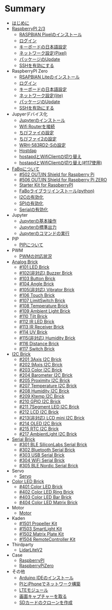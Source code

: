# Summary

* [はじめに](README.md)
* [RaspberryPI 2/3](dev/pi/rappi.md)
    * [RASPBIAN Pixelのインストール](dev/pi/install_pixel.md)
    * [ログイン](dev/pi/login.md)
    * [キーボードの日本語設定](dev/pi/keyboard.md)
    * [ネットワーク設定(Pixel)](dev/pi/wifi_pixel.md)
    * [パッケージのUpdate](dev/pi/update.md)
    * [SSHを有効にする](dev/pi/ssh.md)
* RaspberryPI Zero
    * [RSAPBIAN Liteのインストール](/dev/pi/install_lite.md)
    * [ログイン](dev/pi/login.md)
    * [キーボードの日本語設定](dev/pi/keyboard.md)
    * [ネットワーク設定(lite)](dev/pi/wifi_lite.md)
    * [パッケージのUpdate](dev/pi/update.md)
    * [SSHを有効にする](dev/pi/ssh.md)
* Jupyerデバイス化
    * [Jupyterのインストール](dev/pi/jupyter.md)
    * [Wifi Routerを接続](dev/pi/router.md)
    * [ちびファイの設定](dev/pi/chibi.md)
    * [ちびファイ2の設定](dev/pi/chibi2.md)
    * [WRH-583RD2-Sの設定](dev/pi/elecom.md)
    * [Hostdap](dev/pi/hostdap.md)
    * [hostapdとWifiClientの切り替え](dev/pi/hostapd_sw1.md)
    * [hostapdとWifiClientの切り替え(#117使用)](dev/pi/hostapd_sw2.md)
* [FaBoについて](fabo/README.md)
    * [#502 OUT/IN Shield for Raspberry Pi](dev/pi/502_shield_outin_raspberrypi.md)
    * [#506 OUT/IN Shield for Raspberry Pi ZERO](dev/pi/506_shield_outin_raspberrypizero.md)
    * [Starter Kit for RaspberryPI](fabo/003_starterkit_raspberrypi.md)
    * [FaBoライブラリインストール(python)](dev/pi/install_library.md)
    * [I2Cの有効化](dev/pi/i2c.md)
    * [SPIの有効化](dev/pi/spi.md)
    * [Serialの有効化](dev/pi/serial.md)
* Jupyter
    * [Jupyterの基本操作](dev/pi/jupyter_helloworld.md)
    * [Jupyterの標準出力](dev/pi/jupyter_print.md)
    * [Jupyterのコマンドの実行](dev/pi/jupyter_cmd.md)
* PIP
    * [PIPについて](dev/pi/pip.md)
* PWM
    * [PWMの対応状況](dev/pi/pwm.md)
* [Analog Brick](brick_analog/analog_brick.md)
    * [#101 LED Brick](brick_analog/101_brick_analog_led.md)
    * [#102(非対応) Buzzer Brick](brick_analog/102_brick_analog_buzzer.md)
    * [#103 Button Brick](brick_analog/103_brick_analog_button.md)
    * [#104 Angle Brick](brick_analog/104_brick_analog_angle.md)
    * [#105(非対応) Vibrator Brick](brick_analog/105_brick_analog_vibrator.md)
    * [#106 Touch Brick](brick_analog/106_brick_analog_touch.md)
    * [#107 LimitSwitch Brick](brick_analog/107_brick_analog_limitswitch.md)
    * [#108 Temperature Brick](brick_analog/108_brick_analog_temperature.md)
    * [#109 Ambient Light Brick](brick_analog/109_brick_analog_ambientlight.md)
    * [#110 Tilt Brick](brick_analog/110_brick_analog_tilt.md)
    * [#112 IR LED Brick](brick_analog/112_brick_analog_ir_led.md)
    * [#113 IR Receiver Brick](brick_analog/113_brick_analog_ir_receive.md)
    * [#114 UV Brick](brick_analog/114_brick_analog_uv.md)
    * [#115(非対応) Humidity Brick](brick_analog/115_brick_analog_humidity.md)
    * [#116 Distance Brick](brick_analog/116_brick_analog_distance.md)
    * [#117 Switch Brick](brick_analog/117_brick_analog_slideswitch.md)
* [I2C Brick](brick_i2c/README.md)
    * [#201 3Axis I2C Brick](brick_i2c/201_brick_i2c_3axis.md)
    * [#202 9Axis I2C Brick](brick_i2c/202_brick_i2c_9axis.md)
    * [#203 Color I2C Brick](brick_i2c/203_brick_i2c_color.md)
    * [#204 Barometer I2C Brick](brick_i2c/204_brick_i2c_barometer.md)
    * [#205 Proximity I2C Brick](brick_i2c/205_brick_i2c_proximity.md)
    * [#207 Temperature I2C Brick](brick_i2c/207_brick_i2c_temperature.md)
    * [#208 Humidity I2C Brick](brick_i2c/208_brick_i2c_humidity.md)
    * [#209 Ktemp I2C Brick](brick_i2c/209_brick_i2c_ktemp.md)
    * [#210 GPIO I2C Brick](brick_i2c/210_brick_i2c_gpio.md)
    * [#211 7Segment LED I2C Brick](brick_i2c/211_brick_i2c_7seg.md)
    * [#212 LCD I2C Brick](brick_i2c/212_brick_i2c_lcd.md)
    * [#213(非対応) LCD mini I2C Brick](brick_i2c/213_brick_i2c_lcd_mini.md)
    * [#214 OLED I2C Brick](brick_i2c/214_brick_i2c_oled.md)
    * [#215 RTC I2C Brick](brick_i2c/215_brick_i2c_rtc.md)
    * [#217 AmbientLight I2C Brick](brick_i2c/217_brick_i2c_ambientlight.md)
* [Serial Brick](brick_serial/serial_brick.md)
    * [#301 BLE SiliconLabs Serial Brick](brick_serial/301_brick_serial_ble.md)
    * [#302 Bluetooth Serial Brick](brick_serial/302_brick_serial_bluetooth.md)
    * [#303 USB Serial Brick](brick_serial/304_brick_serial_usb.md)
    * [#304 WiFi Serial Brick](brick_serial/305_brick_serial_wifi.md)
    * [#305 BLE Nordic Serial Brick](brick_serial/307_brick_serial_nordic.md)
* Servo
    * [Servo](servo/servo.md)
* [Color LED Brick](brick_color/3pin_led_brick.md)
    * [#401 Color LED Brick](brick_color/401_brick_3pin_led.md)
    * [#402 Color LED Ring Brick](brick_color/402_brick_3pin_led_circle.md)
    * [#403 Color LED Bar Brick](brick_color/403_brick_3pin_led_bar.md)
    * [#404 Color LED Matrix Brick](brick_color/404_brick_3pin_led_matrix.md)
* Motor
    * [Motor](motor/motor.md)
* Kaden
    * [#1501 Propeller Kit](kit_kaden/1501_kit_propeller.md)
    * [#1503 SmartLight Kit](kit_kaden/1503_kit_smartlight.md)
    * [#1502 Matrix Plate Kit](kit_kaden/1502_kit_matrix_plate.md)
    * [#1504 RemoteController Kit](kit_kaden/1504_kit_remotecontroller.md)
* Thirdparty
    * [LidarLiteV2](thirdparty/lidarlite.md)
* Case
    * [RaspberryPI](1104_case_raspberrypi.md)
    * [RaspberryPiZero](1111_case_raspberrypi_zero.md)
* その他
    * [Arduino IDEのインストール](dev/pi/arduino.md)
    * [PIとiPhoneでネットワーク構築](dev/pi/usb.md)
    * [LTEモジュール](dev/pi/lte.md)
    * [画面キャプチャーを取る](dev/pi/capture.md)
    * [SDカードのクローンを作成](dev/pi/clone.md)
 
